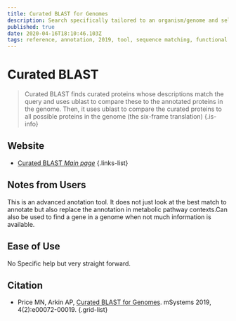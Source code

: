 ```yaml
---
title: Curated BLAST for Genomes
description: Search specifically tailored to an organism/genome and select characterization description terms
published: true
date: 2020-04-16T18:10:46.103Z
tags: reference, annotation, 2019, tool, sequence matching, functional association, specialized search, data capture, text search, metabolic reconstruction, metabolism, homology
---
```


# Curated BLAST

> Curated BLAST finds curated proteins whose descriptions match the query and uses ublast to compare these to the annotated proteins in the genome. Then, it uses ublast to compare the curated proteins to all possible proteins in the genome (the six-frame translation)
{.is-info}

## Website

- [Curated BLAST *Main page*](http://papers.genomics.lbl.gov/cgi-bin/genomeSearch.cgi)
{.links-list}

## Notes from Users
This is an advanced anotation tool. It does not just look at the best match to annotate but also replace the annotation in metabolic pathway contexts.Can also be used to find a gene in a genome when not much information is available.

## Ease of Use
No Specific help but very straight forward.

## Citation

- Price MN, Arkin AP, [Curated BLAST for Genomes](https://msystems.asm.org/content/4/2/e00072-19.full). mSystems 2019, 4(2):e00072-00019.
{.grid-list}